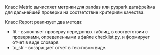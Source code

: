 Класс Metric вычисляет метрики для pandas или pyspark датафрейма для дальнейшей проверки на соответствие критериям качества.

Класс Report реализует два метода:
- fit - выполняет проверку переданных таблиц, в соответствии с проверками, определенными в файле checklist.py, и формирует отчет в виде словаря.
- to_str - возвращает отчет в текстовом виде.
